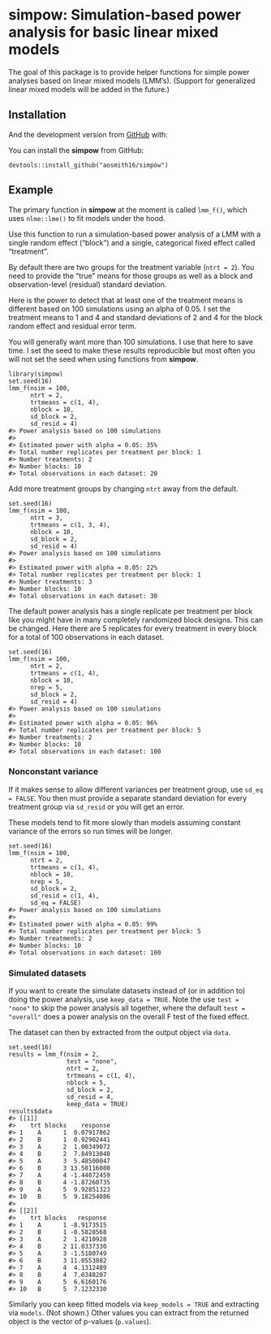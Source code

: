 
<!-- README.md is generated from README.Rmd. Please edit that file -->

# simpow: Simulation-based power analysis for basic linear mixed models

<!-- badges: start -->
<!-- badges: end -->

The goal of this package is to provide helper functions for simple power
analyses based on linear mixed models (LMM’s). (Support for generalized
linear mixed models will be added in the future.)

## Installation

And the development version from [GitHub](https://github.com/) with:

You can install the **simpow** from GitHub:

    devtools::install_github("aosmith16/simpow")

## Example

The primary function in **simpow** at the moment is called `lmm_f()`,
which uses `nlme::lme()` to fit models under the hood.

Use this function to run a simulation-based power analysis of a LMM with
a single random effect (“block”) and a single, categorical fixed effect
called “treatment”.

By default there are two groups for the treatment variable (`ntrt = 2`).
You need to provide the “true” means for those groups as well as a block
and observation-level (residual) standard deviation.

Here is the power to detect that at least one of the treatment means is
different based on 100 simulations using an alpha of 0.05. I set the
treatment means to 1 and 4 and standard deviations of 2 and 4 for the
block random effect and residual error term.

You will generally want more than 100 simulations. I use that here to
save time. I set the seed to make these results reproducible but most
often you will not set the seed when using functions from **simpow**.

    library(simpow)
    set.seed(16) 
    lmm_f(nsim = 100,
          ntrt = 2,
          trtmeans = c(1, 4),
          nblock = 10,
          sd_block = 2,
          sd_resid = 4)
    #> Power analysis based on 100 simulations
    #> 
    #> Estimated power with alpha = 0.05: 35%
    #> Total number replicates per treatment per block: 1 
    #> Number treatments: 2 
    #> Number blocks: 10 
    #> Total observations in each dataset: 20

Add more treatment groups by changing `ntrt` away from the default.

    set.seed(16) 
    lmm_f(nsim = 100,
          ntrt = 3,
          trtmeans = c(1, 3, 4),
          nblock = 10,
          sd_block = 2,
          sd_resid = 4)
    #> Power analysis based on 100 simulations
    #> 
    #> Estimated power with alpha = 0.05: 22%
    #> Total number replicates per treatment per block: 1 
    #> Number treatments: 3 
    #> Number blocks: 10 
    #> Total observations in each dataset: 30

The default power analysis has a single replicate per treatment per
block like you might have in many completely randomized block designs.
This can be changed. Here there are 5 replicates for every treatment in
every block for a total of 100 observations in each dataset.

    set.seed(16) 
    lmm_f(nsim = 100,
          ntrt = 2,
          trtmeans = c(1, 4),
          nblock = 10,
          nrep = 5,
          sd_block = 2,
          sd_resid = 4)
    #> Power analysis based on 100 simulations
    #> 
    #> Estimated power with alpha = 0.05: 96%
    #> Total number replicates per treatment per block: 5 
    #> Number treatments: 2 
    #> Number blocks: 10 
    #> Total observations in each dataset: 100

### Nonconstant variance

If it makes sense to allow different variances per treatment group, use
`sd_eq = FALSE`. You then must provide a separate standard deviation for
every treatment group via `sd_resid` or you will get an error.

These models tend to fit more slowly than models assuming constant
variance of the errors so run times will be longer.

    set.seed(16) 
    lmm_f(nsim = 100,
          ntrt = 2,
          trtmeans = c(1, 4),
          nblock = 10,
          nrep = 5,
          sd_block = 2,
          sd_resid = c(1, 4),
          sd_eq = FALSE)
    #> Power analysis based on 100 simulations
    #> 
    #> Estimated power with alpha = 0.05: 99%
    #> Total number replicates per treatment per block: 5 
    #> Number treatments: 2 
    #> Number blocks: 10 
    #> Total observations in each dataset: 100

### Simulated datasets

If you want to create the simulate datasets instead of (or in addition
to) doing the power analysis, use `keep_data = TRUE`. Note the use
`test = "none"` to skip the power analysis all together, where the
default `test = "overall"` does a power analysis on the overall F test
of the fixed effect.

The dataset can then by extracted from the output object via `data`.

    set.seed(16) 
    results = lmm_f(nsim = 2,
                    test = "none",
                    ntrt = 2,
                    trtmeans = c(1, 4),
                    nblock = 5,
                    sd_block = 2,
                    sd_resid = 4,
                    keep_data = TRUE)
    results$data
    #> [[1]]
    #>    trt blocks    response
    #> 1    A      1  0.07917862
    #> 2    B      1  0.92902441
    #> 3    A      2  1.00349072
    #> 4    B      2  7.84913040
    #> 5    A      3  5.48500047
    #> 6    B      3 13.58116080
    #> 7    A      4 -1.44072459
    #> 8    B      4 -1.87260735
    #> 9    A      5  9.92851323
    #> 10   B      5  9.18254086
    #> 
    #> [[2]]
    #>    trt blocks   response
    #> 1    A      1 -8.9173515
    #> 2    B      1 -0.5828568
    #> 3    A      2  1.4210928
    #> 4    B      2 11.0337330
    #> 5    A      3 -1.5180749
    #> 6    B      3 11.0553882
    #> 7    A      4  4.1312489
    #> 8    B      4  7.0348207
    #> 9    A      5  6.6160176
    #> 10   B      5  7.1232330

Similarly you can keep fitted models via `keep_models = TRUE` and
extracting via `models`. (Not shown.) Other values you can extract from
the returned object is the vector of p-values (`p.values`).
